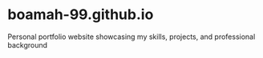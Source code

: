 # boamah-99.github.io
Personal portfolio website showcasing my skills, projects, and professional background
